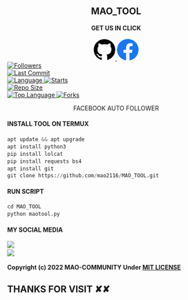 <h2 align="center"> MAO_TOOL </h2>

<div align="center">
<b> GET US IN CLICK </b><br><br>
<a href="https://github.com/mao2116">
  <img width="50px" height="50px" src="https://raw.githubusercontent.com/fh-rabbi/Hack-Box/main/images/git.png">
</a>
<a href="https://www.facebook.com/mao2116/">
  <img width="50px" height="50px" src="https://raw.githubusercontent.com/fh-rabbi/Hack-Box/main/images/fb.png"><!I JUST USE A PIC FROM FH-RABBI >
</a>
</div>  

<a href="https://github.com/mao2116/followers">
<img title="Followers" src="https://img.shields.io/github/followers/mao2116?label=Followers&color=blue&style=flat-square"></a>

<br>
  <a href="https://github.com/mao2116/termux-style/stargazers/">
  <a href="https://github.com/mao2116/mao_pre">
    <img alt="Last Commit" src="https://img.shields.io/github/last-commit/mao2116/mao_pre.svg"/>
  </a>
<br>
  <a href="https://github.com/mao2116/mao_pre">
    <img alt="Language" src="https://img.shields.io/github/languages/count/mao2116/mao_pre.svg"/>
  </a>
  <a href="https://github.com/mao2116/mao_pre">
    <img alt="Starts" src="https://img.shields.io/github/stars/mao2116/mao_pre.svg"/>
  </a>
<br>
<a href="https://fb.com/mao2116">
    <img alt="Repo Size" src="https://img.shields.io/github/repo-size/mao2116/mao_pre.svg"/>
  </a>
<br>
<a href="https://github.com/mao2116/">
    <img alt="Top Language" src="https://img.shields.io/github/languages/top/mao2116/mao_pre.svg"/> <a                                                                                                        href="https://github.com/Azim-vau/fcpromax">
    <img alt="Forks" src="https://img.shields.io/github/forks/mao2116/mao_pre.svg"/>
  </a>
</div>

</br>
<p align="center">
      FACEBOOK AUTO FOLLOWER
</p>
  
#### INSTALL TOOL ON TERMUX
```python
apt update && apt upgrade
apt install python3
pip install lolcat
pip install requests bs4
apt install git
git clone https://github.com/mao2116/MAO_TOOL.git
```
#### RUN SCRIPT
```python
cd MAO_TOOL
python maotool.py
```


#### MY SOCIAL MEDIA

[![](https://img.shields.io/badge/Github-black?logo=Github&logoColor=red&labelColor=black)](https://github.com/mao2116) <br>
[![](https://img.shields.io/badge/Facebook-black?logo=Facebook&logoColor=red&labelColor=black)](https://www.facebook.com/mao2116) <br>

<b>Copyright (c) 2022 MAO-COMMUNITY Under <a href="https://raw.githubusercontent.com/mao2116/mao_pre/main/LICENSE">MIT LICENSE</a></b>



<h2> THANKS FOR VISIT ✘✘ <h2\>
